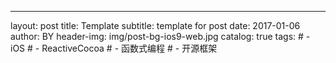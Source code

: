 ---
layout:     post
title:      Template
subtitle:   template for post
date:       2017-01-06
author:     BY
header-img: img/post-bg-ios9-web.jpg
catalog: true
tags:
    # - iOS
    # - ReactiveCocoa
    # - 函数式编程
    # - 开源框架
